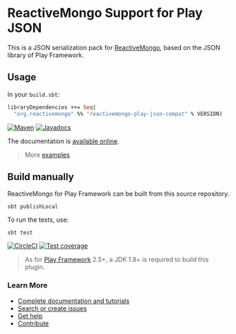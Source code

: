# ReactiveMongo Support for Play JSON

This is a JSON serialization pack for [ReactiveMongo](http://reactivemongo.org), based on the JSON library of Play Framework.

## Usage

In your `build.sbt`:

```ocaml
libraryDependencies ++= Seq(
  "org.reactivemongo" %% "reactivemongo-play-json-compat" % VERSION)
```

[![Maven](https://img.shields.io/maven-central/v/org.reactivemongo/reactivemongo-play-json_2.12.svg)](http://search.maven.org/#search%7Cga%7C1%7Creactivemongo-play-json) [![Javadocs](https://javadoc.io/badge/org.reactivemongo/reactivemongo-play-json_2.12.svg)](https://javadoc.io/doc/org.reactivemongo/reactivemongo-play-json_2.12)

The documentation is [available online](http://reactivemongo.org/releases/0.1x/documentation/json/overview.html).

> More [examples](src/test/scala/JSONCollectionSpec.scala)

## Build manually

ReactiveMongo for Play Framework can be built from this source repository.

    sbt publishLocal

To run the tests, use:

    sbt test

[![CircleCI](https://circleci.com/gh/ReactiveMongo/ReactiveMongo-Play-Json.svg?style=svg)](https://circleci.com/gh/ReactiveMongo/ReactiveMongo-Play-Json)
[![Test coverage](https://img.shields.io/badge/coverage-69%25-green.svg)](https://reactivemongo.github.io/ReactiveMongo-Play-Json/coverage/0.12.0/)

> As for [Play Framework](http://playframework.com/) 2.5+, a JDK 1.8+ is required to build this plugin.

### Learn More

- [Complete documentation and tutorials](http://reactivemongo.org/releases/0.1x/documentation/tutorial/play2.html)
- [Search or create issues](https://github.com/ReactiveMongo/ReactiveMongo-Play-Json/issues)
- [Get help](https://groups.google.com/forum/?fromgroups#!forum/reactivemongo)
- [Contribute](https://github.com/ReactiveMongo/ReactiveMongo/blob/master/CONTRIBUTING.md#reactivemongo-developer--contributor-guidelines)
